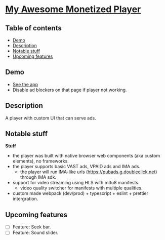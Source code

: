 # [My Awesome Monetized Player](https://dan-lucian.github.io/custom-player-with-ads/)

## Table of contents

- [Demo](#demo)
- [Description](#description)
- [Notable stuff](#notable-stuff)
- [Upcoming features](#upcoming-features)

## Demo

- [See the app](https://dan-lucian.github.io/custom-player-with-ads/)
- Disable ad blockers on that page if player not working.

## Description

A player with custom UI that can serve ads.

## Notable stuff

**Stuff**

- the player was built with native browser web components (aka custom elements), no frameworks.
- the player supports basic VAST ads, VPAID ads and IMA ads.
	- the player will run IMA-like urls (https://pubads.g.doubleclick.net) through IMA sdk.
- support for video streaming using HLS with m3u8 manifests.
  - video quality switcher for manifests with multiple qualities.
- custom made webpack (dev/prod) + typescript + eslint + prettier intergration.


## Upcoming features

- [ ] Feature: Seek bar.
- [ ] Feature: Sound slider.
